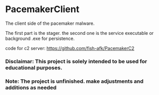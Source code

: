 # PacemakerClient
The client side of the pacemaker malware. 

The first part is the stager.
the second one is the service executable or background .exe for persistence.

code for c2 server: https://github.com/fish-afk/PacemakerC2

### Disclaimar: This project is solely intended to be used for educational purposes.
### Note: The project is unfinished. make adjustments and additions as needed
